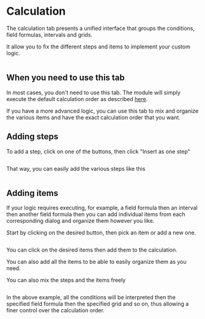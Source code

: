 # Calculation

The calculation tab presents a unified interface that groups the conditions, field formulas,
intervals and grids.

It allow you to fix the different steps and items to implement your custom logic.

<img srcset="/dynamicproduct/images/calculation.png 2x">

## When you need to use this tab

In most cases, you don't need to use this tab. The module will simply execute the default
calculation order as
described [here](/dynamicproduct/product-config/06-settings.md#calculation-order).

If you have a more advanced logic, you can use this tab to mix and organize the various items and
have the exact calculation order that you want.

## Adding steps

To add a step, click on one of the buttons, then click "Insert as one step"

<img srcset="/dynamicproduct/images/conditions-modal.jpg 2x" class="border">

That way, you can easily add the various steps like this

<img srcset="/dynamicproduct/images/calculation-steps.jpg 2x">

## Adding items

If your logic requires executing, for example, a field formula then an interval then another field
formula then you can add individual items from each corresponding dialog and organize them however
you like.

Start by clicking on the desired button, then pick an item or add a new one.

<img srcset="/dynamicproduct/images/select-condition.jpg 2x" class="border">

You can click on the desired items then add them to the calculation.

You can also add all the items to be able to easily organize them as you need.

You can also mix the steps and the items freely

<img srcset="/dynamicproduct/images/calculation-items-list.jpg 2x">

In the above example, all the conditions will be interpreted then the specified field formula then
the specified grid and so on, thus allowing a finer control over the calculation order.
